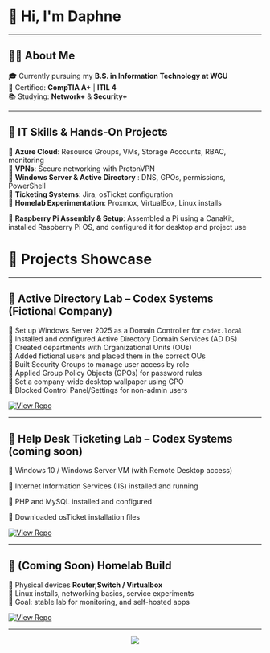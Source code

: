 # 👋 Hi, I'm Daphne  
---
## 👩‍💻 About Me

🎓 Currently pursuing my **B.S. in Information Technology at WGU**  
🔧 Certified: **CompTIA A+** | **ITIL 4**  
📚 Studying: **Network+** & **Security+**  

---
## 🔧 IT Skills & Hands-On Projects
🔹 **Azure Cloud**: Resource Groups, VMs, Storage Accounts, RBAC, monitoring  
🔹 **VPNs**: Secure networking with ProtonVPN  
🔹 **Windows Server & Active Directory** : DNS, GPOs, permissions, PowerShell  
🔹 **Ticketing Systems**: Jira, osTicket configuration  
🔹 **Homelab Experimentation**: Proxmox, VirtualBox, Linux installs

🔹 **Raspberry Pi Assembly & Setup**: Assembled a Pi using a CanaKit, installed Raspberry Pi OS, and configured it for desktop and project use
  

# 🚀 Projects Showcase 
---
## 📁 Active Directory Lab – Codex Systems (Fictional Company)
 
🔹 Set up Windows Server 2025 as a Domain Controller for `codex.local`  
🔹 Installed and configured Active Directory Domain Services (AD DS)  
🔹 Created departments with Organizational Units (OUs)  
🔹 Added fictional users and placed them in the correct OUs  
🔹 Built Security Groups to manage user access by role  
🔹 Applied Group Policy Objects (GPOs) for password rules  
🔹 Set a company-wide desktop wallpaper using GPO  
🔹 Blocked Control Panel/Settings for non-admin users  
    
[![View Repo](https://img.shields.io/badge/GitHub-AD%20Lab-orange?style=for-the-badge&logo=github)](https://github.com/daphne-systems/Codex-ADLab/blob/main/README.md)  

---

## 🦘 Help Desk Ticketing Lab – Codex Systems (coming soon)  

 🔹 Windows 10 / Windows Server VM (with Remote Desktop access)

 🔹 Internet Information Services (IIS) installed and running

 🔹 PHP and MySQL installed and configured

 🔹 Downloaded osTicket installation files
  
[![View Repo](https://img.shields.io/badge/GitHub-osTicket%20Project-orange?style=for-the-badge&logo=github)](https://github.com/daphne-systems/osTicket)  

---


## 🥼 (Coming Soon) Homelab Build  
 🔹 Physical devices **Router,Switch / Virtualbox**  
 🔹 Linux installs, networking basics, service experiments  
 🔹 Goal: stable lab for monitoring, and self-hosted apps
    
[![View Repo](https://img.shields.io/badge/GitHub-Homelab%20Project-orange?style=for-the-badge&logo=github)](https://github.com/daphne-systems/Future-Homelab)  


---

<p align="center">
  <img src="https://capsule-render.vercel.app/api?type=waving&color=0:0f0c29,100:302b63&height=150&section=footer"/>
</p>

